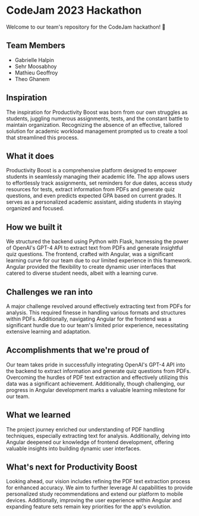 # CodeJam 2023 Hackathon

Welcome to our team's repository for the CodeJam hackathon! 🚀

## Team Members
- Gabrielle Halpin
- Sehr Moosabhoy
- Mathieu Geoffroy
- Theo Ghanem

## Inspiration
The inspiration for Productivity Boost was born from our own struggles as students, juggling numerous assignments, tests, and the constant battle to maintain organization. Recognizing the absence of an effective, tailored solution for academic workload management prompted us to create a tool that streamlined this process.

## What it does
Productivity Boost is a comprehensive platform designed to empower students in seamlessly managing their academic life. The app allows users to effortlessly track assignments, set reminders for due dates, access study resources for tests, extract information from PDFs and generate quiz questions, and even predicts expected GPA based on current grades. It serves as a personalized academic assistant, aiding students in staying organized and focused.

## How we built it
We structured the backend using Python with Flask, harnessing the power of OpenAI's GPT-4 API to extract text from PDFs and generate insightful quiz questions. The frontend, crafted with Angular, was a significant learning curve for our team due to our limited experience in this framework. Angular provided the flexibility to create dynamic user interfaces that catered to diverse student needs, albeit with a learning curve.

## Challenges we ran into
A major challenge revolved around effectively extracting text from PDFs for analysis. This required finesse in handling various formats and structures within PDFs. Additionally, navigating Angular for the frontend was a significant hurdle due to our team's limited prior experience, necessitating extensive learning and adaptation.

## Accomplishments that we're proud of
Our team takes pride in successfully integrating OpenAI's GPT-4 API into the backend to extract information and generate quiz questions from PDFs. Overcoming the hurdles of PDF text extraction and effectively utilizing this data was a significant achievement. Additionally, though challenging, our progress in Angular development marks a valuable learning milestone for our team.

## What we learned
The project journey enriched our understanding of PDF handling techniques, especially extracting text for analysis. Additionally, delving into Angular deepened our knowledge of frontend development, offering valuable insights into building dynamic user interfaces.

## What's next for Productivity Boost
Looking ahead, our vision includes refining the PDF text extraction process for enhanced accuracy. We aim to further leverage AI capabilities to provide personalized study recommendations and extend our platform to mobile devices. Additionally, improving the user experience within Angular and expanding feature sets remain key priorities for the app's evolution.


